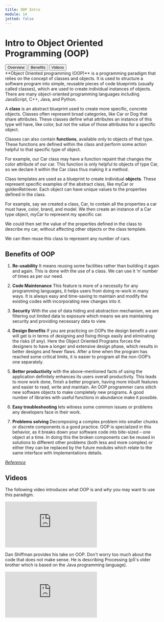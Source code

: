 ```yaml
---
title: OOP Intro
module: 14
jotted: false
---
```


# Intro to Object Oriented Programming (OOP)
<div class="tab">
  <button class="tablinks active" onclick="openTab(event, 'Overview')">Overview</button>
  <button class="tablinks" onclick="openTab(event, 'Benefits')">Benefits</button>
  <button class="tablinks" onclick="openTab(event, 'Videos')">Videos</button>
 
</div>

<div id="Overview" class="tabcontent" style="display:block"  >
<div class="tabhtml" markdown="1">
**Object Oriented programming (OOP)** is a programming paradigm that relies on the concept of classes and objects. It is used to structure a software program into simple, reusable pieces of code blueprints (usually called classes), which are used to create individual instances of objects. There are many object-oriented programming languages including JavaScript, C++, Java, and Python.

A **class** is an abstract blueprint used to create more specific, concrete objects. Classes often represent broad categories, like Car or Dog that share attributes. These classes define what attributes an instance of this type will have, like color, but not the value of those attributes for a specific object.

Classes can also contain **functions**, available only to objects of that type. These functions are defined within the class and perform some action helpful to that specific type of object.

For example, our Car class may have a function repaint that changes the color attribute of our car. This function is only helpful to objects of type Car, so we declare it within the Car class thus making it a method.

Class templates are used as a blueprint to create individual **objects**. These represent specific examples of the abstract class, like myCar or goldenRetriever. Each object can have unique values to the properties defined in the class.

For example, say we created a class, Car, to contain all the properties a car must have, color, brand, and model. We then create an instance of a Car type object, myCar to represent my specific car.

We could then set the value of the properties defined in the class to describe my car, without affecting other objects or the class template.

We can then reuse this class to represent any number of cars.
</div>
</div>
<div id="Benefits" class="tabcontent">
<div class="tabhtml" markdown="1">

## Benefits of OOP

1. **Re-usability**
It means reusing some facilities rather than building it again and again. This is done with the use of a class. We can use it ‘n’ number of times as per our need.

2. **Code Maintenance**
This feature is more of a necessity for any programming languages, it helps users from doing re-work in many ways. It is always easy and time-saving to maintain and modify the existing codes with incorporating new changes into it.

3. **Security**
With the use of data hiding and abstraction mechanism, we are filtering out limited data to exposure which means we are maintaining security and providing necessary data to view.

4. **Design Benefits**
If you are practicing on OOPs the design benefit a user will get is in terms of designing and fixing things easily and eliminating the risks (if any). Here the Object Oriented Programs forces the designers to have a longer and extensive design phase, which results in better designs and fewer flaws. After a time when the program has reached some critical limits, it is easier to program all the non-OOP’s one separately.

5. **Better productivity**
with the above-mentioned facts of using the application definitely enhances its users overall productivity. This leads to more work done, finish a better program, having more inbuilt features and easier to read, write and maintain. An OOP programmer cans stitch new software objects to make completely new programs. A good number of libraries with useful functions in abundance make it possible.

6. **Easy troubleshooting**
lets witness some common issues or problems any developers face in their work.

7. **Problems solving**
Decomposing a complex problem into smaller chunks or discrete components is a good practice. OOP is specialized in this behavior, as it breaks down your software code into bite-sized – one object at a time. In doing this the broken components can be reused in solutions to different other problems (both less and more complex) or either they can be replaced by the future modules which relate to the same interface with implementations details.

<a href="https://www.educba.com/advantages-of-oop/" target="_new"><em>Reference</em></a>

</div>
</div>
<div id="Videos" class="tabcontent">
<div class="tabhtml" markdown="1">

## Videos

The following video introduces what OOP is and _why_ you may want to use this paradigm.

<div class="embed-responsive embed-responsive-16by9"><iframe class="embed-responsive-item" src="https://www.youtube.com/embed/SS-9y0H3Si8" frameborder="0" allowfullscreen></iframe></div>

Dan Shiffman provides his take on OOP. Don't worry too much about the code that does not make sense. He is describing Processing (p5's older brother which is based on the Java programming language).

<div class="embed-responsive embed-responsive-16by9"><iframe class="embed-responsive-item" src="https://www.youtube.com/embed/YcbcfkLzgvs" frameborder="0" allowfullscreen></iframe></div>

</div>
</div>

